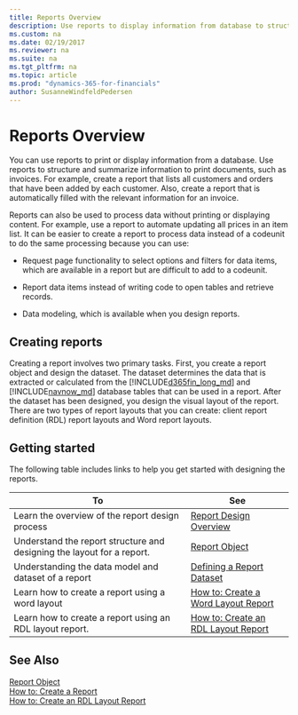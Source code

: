 ```yaml
---
title: Reports Overview
description: Use reports to display information from database to structure and summarize information and print documents, such as invoices. 
ms.custom: na
ms.date: 02/19/2017
ms.reviewer: na
ms.suite: na
ms.tgt_pltfrm: na
ms.topic: article
ms.prod: "dynamics-365-for-financials"
author: SusanneWindfeldPedersen
---
```

# Reports Overview
You can use reports to print or display information from a database. Use reports to structure and summarize information to print documents, such as invoices. For example, create a report that lists all customers and orders that have been added by each customer. Also, create a report that is automatically filled with the relevant information for an invoice.  

Reports can also be used to process data without printing or displaying content. For example, use a report to automate updating all prices in an item list. It can be easier to create a report to process data instead of a codeunit to do the same processing because you can use:  

-   Request page functionality to select options and filters for data items, which are available in a report but are difficult to add to a codeunit.  

-   Report data items instead of writing code to open tables and retrieve records.  

-   Data modeling, which is available when you design reports. 

## Creating reports
Creating a report involves two primary tasks. First, you create a report object and design the dataset. The dataset determines the data that is extracted or calculated from the [!INCLUDE[d365fin_long_md](includes/d365fin_long_md.md)] and [!INCLUDE[navnow_md](includes/navnow_md.md)] database tables that can be used in a report. After the dataset has been designed, you design the visual layout of the report. There are two types of report layouts that you can create: client report definition (RDL) report layouts and Word report layouts. 

## Getting started
 The following table includes links to help you get started with designing the reports.

|To      |See      | 
|--------|---------| 
|Learn the overview of the report design process|[Report Design Overview](devenv-report-design-overview.md)| 
|Understand the report structure and designing the layout for a report.|[Report Object](devenv-report-object.md)|
|Understanding the data model and dataset of a report|[Defining a Report Dataset](devenv-report-dataset.md)|    
|Learn how to create a report using a word layout|[How to: Create a Word Layout Report](devenv-howto-report-layout.md)| 
|Learn how to create a report using an RDL layout report.|[How to: Create an RDL Layout Report](devenv-howto-rdl-report-layout.md)|
 

## See Also  
[Report Object](devenv-report-object.md)   
[How to: Create a Report](devenv-howto-report-layout.md)  
[How to: Create an RDL Layout Report](devenv-howto-adl-report-layout.md)  



